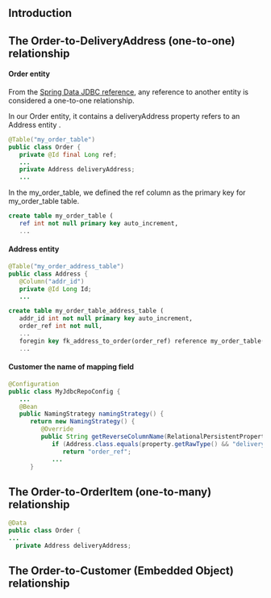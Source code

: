 ## Introduction

## The Order-to-DeliveryAddress (one-to-one) relationship


#### Order entity

From the [Spring Data JDBC reference](https://docs.spring.io/spring-data/jdbc/docs/1.0.8.RELEASE/reference/html/#jdbc.entity-persistence.types), any reference to another entity is considered a one-to-one relationship. 

In our Order entity, it contains a deliveryAddress property refers to an Address entity .

```Java
@Table("my_order_table")
public class Order {
   private @Id final Long ref;
   ...
   private Address deliveryAddress;
   ...  
```
In the my_order_table, we defined the ref column as the primary key for my_order_table table.
```sql
create table my_order_table (
   ref int not null primary key auto_increment,
   ...
```

#### Address entity

```Java
@Table("my_order_address_table")
public class Address {
   @Column("addr_id")
   private @Id Long Id;
   ...
```
```sql
create table my_order_table_address_table (
   addr_id int not null primary key auto_increment,
   order_ref int not null,
   ...
   foregin key fk_address_to_order(order_ref) reference my_order_table(ref)
   ...
```

#### Customer the name of mapping field

```java
@Configuration
public class MyJdbcRepoConfig {
   ...
   @Bean
   public NamingStrategy namingStrategy() {
      return new NamingStrategy() {
         @Override
         public String getReverseColumnName(RelationalPersistentProperty property) {
            if (Address.class.equals(property.getRawType() && "deliveryAddress".equals(property.getName())) {
               return "order_ref";
            ...
      }
```

## The Order-to-OrderItem (one-to-many) relationship

```Java
@Data
public class Order {
...
  private Address deliveryAddress;
```

## The Order-to-Customer (Embedded Object) relationship
